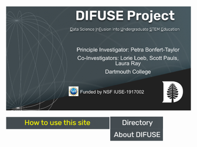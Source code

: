 ![DIFUSE Project at Dartmouth College. Funded by NSF IUSE1917002](https://github.com/difuse-dartmouth/.github/blob/362f6cb322fbde369a0a806404b6359095cce303/profile/DIFUSE%20splash.png)

<a href="https://github.com/difuse-dartmouth/.github/blob/ce78d30e6ae0d6174880655a2d566eefdf546c98/profile/howto.md"><img src="profile/images/how_to_button.png" alt="How to use this collection" align="left" style="width:284px"></a>
<a href="https://github.com/difuse-dartmouth/.github/blob/12550e961a77640aa56eef143b5973dfd0192998/profile/module-directory.md"><img src="profile/directory-button.png" alt="Module Directory" align="left" style="width:144px"></a>
<a href="https://github.com/difuse-dartmouth/.github/blob/7aa11ea1098e1ed8d1af314a21ec589602a3f640/profile/about_difuse.md"><img src="profile/about_button.png" alt="About DIFUSE" align="left" style="width:144px"></a>

<!--
**Here are some ideas to get you started:**

🙋‍♀️ A short introduction - what is your organization all about?
🌈 Contribution guidelines - how can the community get involved?
👩‍💻 Useful resources - where can the community find your docs? Is there anything else the community should know?
🍿 Fun facts - what does your team eat for breakfast?
🧙 Remember, you can do mighty things with the power of [Markdown](https://docs.github.com/github/writing-on-github/getting-started-with-writing-and-formatting-on-github/basic-writing-and-formatting-syntax)
-->
